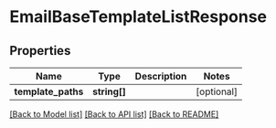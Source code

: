 # EmailBaseTemplateListResponse

## Properties
Name | Type | Description | Notes
------------ | ------------- | ------------- | -------------
**template_paths** | **string[]** |  | [optional] 

[[Back to Model list]](../README.md#documentation-for-models) [[Back to API list]](../README.md#documentation-for-api-endpoints) [[Back to README]](../README.md)


